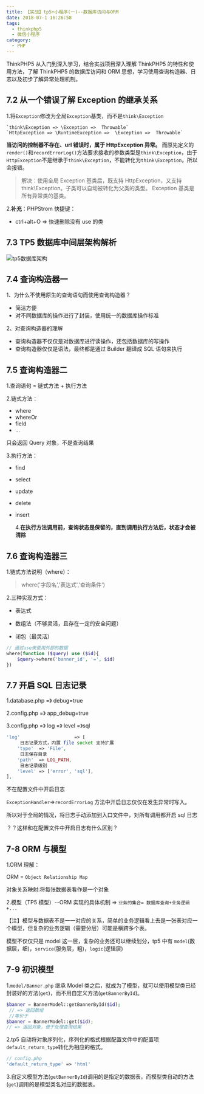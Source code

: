 ```yaml
---
title: 【实战】tp5+小程序(一)--数据库访问与ORM
date: 2018-07-1 16:26:58
tags:
  - thinkphp5
  - 微信小程序
category:
  - PHP
---
```


ThinkPHP5 从入门到深入学习，结合实战项目深入理解 ThinkPHP5 的特性和使用方法，了解 ThinkPHP5 的数据库访问和 ORM 思想，学习使用查询构造器、日志以及初步了解异常处理机制。

<!--more-->

## 7.2 从一个错误了解 Exception 的继承关系

1.将`Exception`修改为全局`Exception`基类，而不是`think\Exception`

    `think\Exception => \Exception =>  Throwable`
    `HttpException => \RuntimeException =>  \Exception =>  Throwable`

**当访问的控制器不存在、url 错误时，属于 HttpException 异常。** 而原先定义的`render()`和`recordErrorLog()`方法要求接收的参数类型是`think\Exception`，由于`HttpException`不是继承于`think\Exception`，不能转化为`think\Exception`，所以会报错。

> 解决：使用全局 Exception 基类后，既支持 HttpException，又支持 think\Exception。子类可以自动被转化为父类的类型。
> Exception 基类是所有异常类的基类。

2.**补充**：PHPStrom 快捷键：

- ctrl+alt+O => 快速删除没有 use 的类

## 7.3 TP5 数据库中间层架构解析

![tp5数据库架构](https://ws1.sinaimg.cn/large/005EgYNMgy1fucheex8nsj30g10cxt9l.jpg)

## 7.4 查询构造器一

1、为什么不使用原生的查询语句而使用查询构造器？

- 简洁方便
- 对不同数据库的操作进行了封装，使用统一的数据库操作标准

2、对查询构造器的理解

- 查询构造器不仅仅是对数据库进行读操作，还包括数据库的写操作
- 查询构造器仅仅是语法，最终都是通过 Builder 翻译成 SQL 语句来执行

## 7.5 查询构造器二

1.查询语句 = 链式方法 + 执行方法

2.链式方法：

- where
- whereOr
- field
- ...

只会返回 Query 对象，不是查询结果

3.执行方法：

- find
- select
- update
- delete
- insert

  4.**在执行方法调用前，查询状态是保留的，直到调用执行方法后，状态才会被清除**

## 7.6 查询构造器三

1.链式方法说明（where）：

> where('字段名','表达式','查询条件')

2.三种实现方式：

- 表达式

- 数组法（不够灵活，且存在一定的安全问题）

- 闭包（最灵活）

```php
// 通过use来使用外部的数据
where(function ($query) use ($id){
    $query->where('banner_id', '=', $id)
})
```

## 7.7 开启 SQL 日志记录

1.database.php =》 debug=true

2.config.php =》 app_debug=true

3.config.php =》 log =》 level =》sql

```php
'log'                    => [
     日志记录方式，内置 file socket 支持扩展
    'type'  => 'File',
     日志保存目录
    'path'  => LOG_PATH,
     日志记录级别
    'level' => ['error', 'sql'],
],
```

不在配置文件中开启日志

`ExceptionHandler`=>`recordErrorLog` 方法中开启日志仅仅在发生异常时写入。

所以对于全局的情况，将日志手动添加到入口文件中，对所有调用都开启 sql 日志

？？这样和在配置文件中开启日志有什么区别？

## 7-8 ORM 与模型

1.ORM 理解：

ORM = `Object Relationship Map`

对象关系映射:将每张数据表看作是一个对象

2.模型（TP5 模型）--ORM 实现的具体机制
=> `业务的集合= 数据库查询+业务逻辑+...`

【注】模型与数据表不是一一对应的关系，简单的业务逻辑看上去是一张表对应一个模型，但复杂的业务逻辑（需要分层）可能是横跨多个表。

模型不仅仅只是 model 这一层，复杂的业务还可以继续划分，tp5 中有 `model`(数据层，细)，`service`(服务层，粗)，`logic`(逻辑层)

## 7-9 初识模型

1.`model/Banner.php` 继承 Model 类之后，就成为了模型，就可以使用模型类已经封装好的方法(`get`)，而不用自定义方法(`getBannerById`)。

```php
$banner = BannerModel::getBannerById($id);
 // => 返回数组
 //等价于
$banner = BannerModel::get($id);
// => 返回对象，便于处理查询结果
```

2.tp5 自动将对象序列化，序列化的格式根据配置文件中的配置项`default_return_type`转化为相应的格式。

```php
// config.php
'default_return_type' => 'html'
```

3.自定义模型方法(`getBannerById`)调用的是指定的数据表，而模型类自动的方法(`get`)调用的是模型类名对应的数据表。
